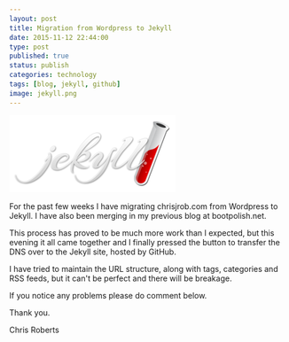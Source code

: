 ```yaml
--- 
layout: post 
title: Migration from Wordpress to Jekyll
date: 2015-11-12 22:44:00
type: post 
published: true 
status: publish
categories: technology
tags: [blog, jekyll, github]
image: jekyll.png
---
```


<img src="/assets/jekyll.png" class="image-right" alt="Jekyll logo">

For the past few weeks I have migrating chrisjrob.com from Wordpress to Jekyll. 
I have also been merging in my previous blog at bootpolish.net. 

This process has proved to be much more work than I expected, but this evening it all came together and I finally pressed the button to transfer the DNS over to the Jekyll site, hosted by GitHub.

<!--more-->

I have tried to maintain the URL structure, along with tags, categories and RSS feeds, but it can't be perfect and there will be breakage.

If you notice any problems please do comment below.

Thank you.

Chris Roberts
